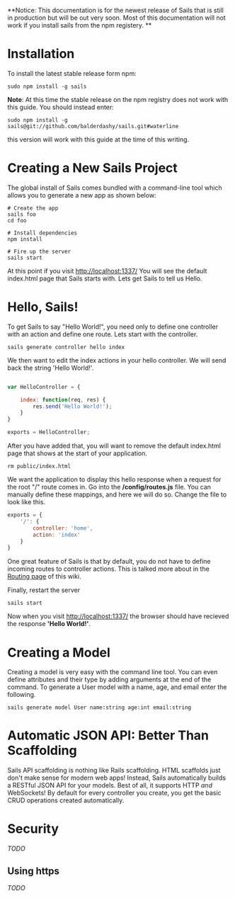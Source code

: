 **Notice: This documentation is for the newest release of Sails that is still in production but will
be out very soon. Most of this documentation will not work if you install sails from the npm
registery. **

# Installation

To install the latest stable release form npm:


```
sudo npm install -g sails
```
**Note**: At this time the stable release on the npm registry does not work with this guide. You
should instead enter:

```
sudo npm install -g sails@git://github.com/balderdashy/sails.git#waterline
```

this version will work with this guide at the time of this writing.
<!-- Or to install globally with the command line tool: ```sudo npm install -g sails``` -->


# Creating a New Sails Project

The global install of Sails comes bundled with a command-line tool which allows you to generate a new app as shown below:

```
# Create the app
sails foo
cd foo

# Install dependencies
npm install

# Fire up the server	
sails start
```

At this point if you visit <a href="http://localhost:1337/">http://localhost:1337/</a> You will see
the default index.html page that Sails starts with. Lets get Sails to tell us Hello.


# Hello, Sails!
To get Sails to say "Hello World!", you need only to define one controller with an action and define
one route. Lets start with the controller.

```
sails generate controller hello index
```

We then want to edit the index actions in your hello controller. We will send back the string
'Hello World!'.

```javascript

var HelloController = {

	index: function(req, res) {
		res.send('Hello World!');
	}
}

exports = HelloController;
```

After you have added that, you will want to remove the default index.html page that shows at the
start of your application.

```
rm public/index.html
```

We want the application to display this hello response when a request for the root "/" route
comes in. Go into the **/config/routes.js** file. You can manually define these mappings, and here 
we will do so. Change the file to look like this. 

```javascript
exports = {
	'/': {
		controller: 'home',
		action: 'index'
	}
}
```

One great feature of Sails is that by default, you do not have to define incoming routes to
controller actions. This is talked more about in the 
<a href="https://github.com/balderdashy/sails/wiki/Routing">Routing page</a> of this wiki.

Finally, restart the server
```
sails start
```

Now when you visit <a href="http://localhost:1337/">http://localhost:1337/</a> the browser should
have recieved the response **'Hello World!'**.


# Creating a Model
Creating a model is very easy with the command line tool. You can even define attributes and their
type by adding arguments at the end of the command. To generate a User model with a name, age, and
email enter the following.

```
sails generate model User name:string age:int email:string
```

# Automatic JSON API: Better Than Scaffolding

Sails API scaffolding is nothing like Rails scaffolding. HTML scaffolds just don't make sense for 
modern web apps! Instead, Sails automatically builds a RESTful JSON API for your models. Best of
all, it supports HTTP _and_ WebSockets! By default for every controller you create, you get the
basic CRUD operations created automatically.

# Security
_TODO_

## Using https
_TODO_